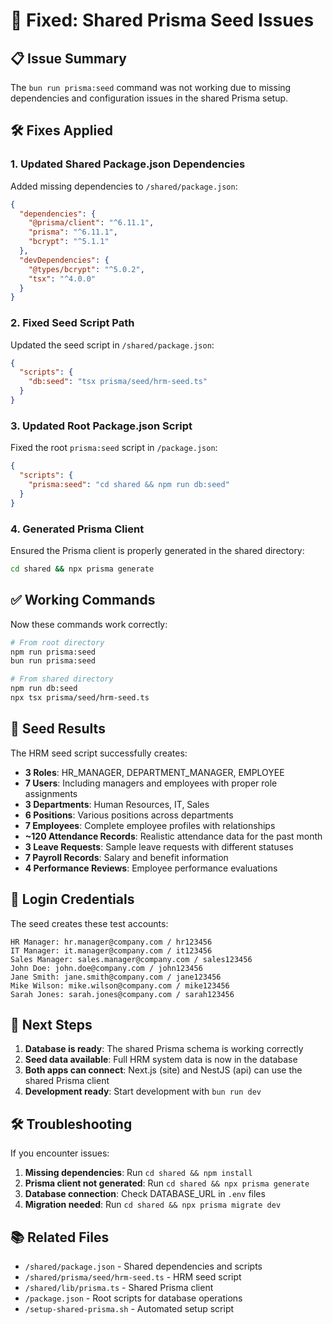 # 🔧 Fixed: Shared Prisma Seed Issues

## 📋 Issue Summary
The `bun run prisma:seed` command was not working due to missing dependencies and configuration issues in the shared Prisma setup.

## 🛠️ Fixes Applied

### 1. Updated Shared Package.json Dependencies
Added missing dependencies to `/shared/package.json`:

```json
{
  "dependencies": {
    "@prisma/client": "^6.11.1",
    "prisma": "^6.11.1",
    "bcrypt": "^5.1.1"
  },
  "devDependencies": {
    "@types/bcrypt": "^5.0.2",
    "tsx": "^4.0.0"
  }
}
```

### 2. Fixed Seed Script Path
Updated the seed script in `/shared/package.json`:

```json
{
  "scripts": {
    "db:seed": "tsx prisma/seed/hrm-seed.ts"
  }
}
```

### 3. Updated Root Package.json Script
Fixed the root `prisma:seed` script in `/package.json`:

```json
{
  "scripts": {
    "prisma:seed": "cd shared && npm run db:seed"
  }
}
```

### 4. Generated Prisma Client
Ensured the Prisma client is properly generated in the shared directory:

```bash
cd shared && npx prisma generate
```

## ✅ Working Commands

Now these commands work correctly:

```bash
# From root directory
npm run prisma:seed
bun run prisma:seed

# From shared directory
npm run db:seed
npx tsx prisma/seed/hrm-seed.ts
```

## 🎯 Seed Results

The HRM seed script successfully creates:

- **3 Roles**: HR_MANAGER, DEPARTMENT_MANAGER, EMPLOYEE
- **7 Users**: Including managers and employees with proper role assignments
- **3 Departments**: Human Resources, IT, Sales
- **6 Positions**: Various positions across departments
- **7 Employees**: Complete employee profiles with relationships
- **~120 Attendance Records**: Realistic attendance data for the past month
- **3 Leave Requests**: Sample leave requests with different statuses
- **7 Payroll Records**: Salary and benefit information
- **4 Performance Reviews**: Employee performance evaluations

## 🔐 Login Credentials

The seed creates these test accounts:

```
HR Manager: hr.manager@company.com / hr123456
IT Manager: it.manager@company.com / it123456
Sales Manager: sales.manager@company.com / sales123456
John Doe: john.doe@company.com / john123456
Jane Smith: jane.smith@company.com / jane123456
Mike Wilson: mike.wilson@company.com / mike123456
Sarah Jones: sarah.jones@company.com / sarah123456
```

## 🚀 Next Steps

1. **Database is ready**: The shared Prisma schema is working correctly
2. **Seed data available**: Full HRM system data is now in the database
3. **Both apps can connect**: Next.js (site) and NestJS (api) can use the shared Prisma client
4. **Development ready**: Start development with `bun run dev`

## 🛠️ Troubleshooting

If you encounter issues:

1. **Missing dependencies**: Run `cd shared && npm install`
2. **Prisma client not generated**: Run `cd shared && npx prisma generate`
3. **Database connection**: Check DATABASE_URL in `.env` files
4. **Migration needed**: Run `cd shared && npx prisma migrate dev`

## 📚 Related Files

- `/shared/package.json` - Shared dependencies and scripts
- `/shared/prisma/seed/hrm-seed.ts` - HRM seed script
- `/shared/lib/prisma.ts` - Shared Prisma client
- `/package.json` - Root scripts for database operations
- `/setup-shared-prisma.sh` - Automated setup script
